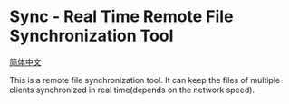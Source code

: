 # Sync - Real Time Remote File Synchronization Tool

[简体中文](README.ZH.md)

This is a remote file synchronization tool. It can keep the files of multiple clients synchronized in real time(depends on the network speed).

